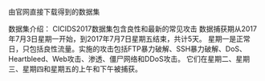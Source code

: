 由官网直接下载得到的数据集

数据集介绍：
CICIDS2017数据集包含良性和最新的常见攻击
数据捕获期从2017年7月3日星期一开始，到2017年7月7日星期五结束，共计5天。
星期一是正常日，只包括良性流量。实施的攻击包括FTP暴力破解、SSH暴力破解、DoS、Heartbleed、Web攻击、渗透、僵尸网络和DDoS攻击。
它们在星期二、星期三、星期四和星期五的上午和下午被捕获。